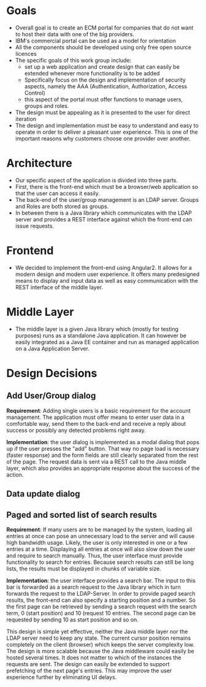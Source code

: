 # Goals
* Overall goal is to create an ECM portal for companies that do not
  want to host their data with one of the big providers.
* IBM's commercial portal can be used as a model for orientation
* All the components should be developed using only free open source
  licences
* The specific goals of this work group include:
  * set up a web application and create design that can easily be
	extended whenever more functionality is to be added
  * Specifically focus on the design and implementation of security
	aspects, namely the AAA (Authentication, Authorization, Access
	Control)
  * this aspect of the portal must offer functions to manage users,
	groups and roles.
* The design must be appealing as it is presented to the user for
  direct iteration
* The design and implementation must be easy to understand and easy to
  operate in order to deliver a pleasant user experience. This is one
  of the important reasons why customers choose one provider over
  another.

# Architecture
* Our specific aspect of the application is divided into three parts.
* First, there is the front-end which must be a browser/web
  application so that the user can access it easily.
* The back-end of the user/group management is an LDAP server. Groups
  and Roles are both stored as groups.
* In between there is a Java library which communicates with the LDAP
  server and provides a REST interface against which the front-end can
  issue requests.

# Frontend
* We decided to implement the front-end using Angular2. It allows for a
  modern design and modern user experience. It offers many predesigned
  means to display and input data as well as easy communication with
  the REST interface of the middle layer.

# Middle Layer
* The middle layer is a given Java library which (mostly for testing
  purposes) runs as a standalone Java application. It can however be
  easily integrated as a Java EE container and run as managed
  application on a Java Application Server.

# Design Decisions
## Add User/Group dialog
**Requirement**: Adding single users is a basic requirement for the
account management. The application must offer means to enter user data
in a comfortable way, send them to the back-end and receive a reply
about success or possibly any detected problems right away.

**Implementation**: the user dialog is implemented as a modal dialog
that pops up if the user presses the "add" button. That way no page load
is necessary (faster response) and the form fields are still clearly
separated from the rest of the page. The request data is sent via a REST
call to the Java middle layer, which also provides an appropriate
response about the success of the action.

## Data update dialog
## Paged and sorted list of search results
**Requirement**: If many users are to be managed by the system,
loading all entries at once can pose an unnecessary load to the server
and will cause high bandwidth usage. Likely, the user is only
interested in one or a few entries at a time. Displaying all entries
at once will also slow down the user and require to search manually.
Thus, the user interface must provide functionality to search for
entries. Because search results can still be long lists, the results
must be displayed in chunks of variable size.

**Implementation**: the user interface provides a search bar. The
input to this bar is forwarded as a search request to the Java library
which in turn forwards the request to the LDAP-Server. In order to
provide paged search results, the front-end can also specify a starting
position and a number. So the first page can be retrieved by sending a
search request with the search term, 0 (start position) and 10
(request 10 entries. The second page can be requested by sending 10 as
start position and so on.

This design is simple yet effective, neither the Java middle layer nor
the LDAP server need to keep any state. The current cursor position
remains completely on the client (browser) which keeps the server
complexity low. The design is more scalable because the Java
middleware could easily be hosted several times. It does not matter to
which of the instances the requests are sent. The design can easily be
extended to support prefetching of the next page's entries. This may
improve the user experience further by eliminating UI delays.
